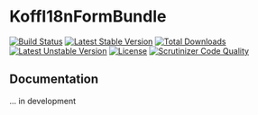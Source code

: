 KoffI18nFormBundle
==================

[![Build Status](https://travis-ci.org/sadikoff/i18n-form-bundle.svg?branch=master)](https://travis-ci.org/sadikoff/i18n-form-bundle)
[![Latest Stable Version](https://poser.pugx.org/koff/i18n-form-bundle/v/stable.svg)](https://packagist.org/packages/koff/i18n-form-bundle) 
[![Total Downloads](https://poser.pugx.org/koff/i18n-form-bundle/downloads.svg)](https://packagist.org/packages/koff/i18n-form-bundle) 
[![Latest Unstable Version](https://poser.pugx.org/koff/i18n-form-bundle/v/unstable.svg)](https://packagist.org/packages/koff/i18n-form-bundle) 
[![License](https://poser.pugx.org/koff/i18n-form-bundle/license.svg)](https://packagist.org/packages/koff/i18n-form-bundle)
[![Scrutinizer Code Quality](https://scrutinizer-ci.com/g/sadikoff/i18n-form-bundle/badges/quality-score.png?b=master)](https://scrutinizer-ci.com/g/sadikoff/i18n-form-bundle/?branch=master)

Documentation
-------------

... in development
